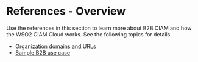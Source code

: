 # References - Overview

Use the references in this section to learn more about B2B CIAM and how the WSO2 CIAM Cloud works. See the following topics for details.

<!--
- [Architectures](../../references/architecture)
-->

- [Organization domains and URLs](../../references/org-domains-urls)
- [Sample B2B use case](../../references/sample-b2b-use-case)
